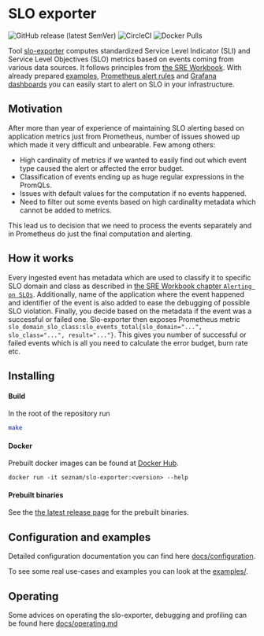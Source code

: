 # SLO exporter
![GitHub release (latest SemVer)](https://img.shields.io/github/v/release/seznam/slo-exporter) ![CircleCI](https://img.shields.io/circleci/build/github/seznam/slo-exporter/master) ![Docker Pulls](https://img.shields.io/docker/pulls/seznam/slo-exporter)

Tool [slo-exporter](https://github.com/seznam/slo-exporter/blob/master/README.md) computes standardized Service Level Indicator (SLI) and Service Level Objectives (SLO) metrics
based on events coming from various data sources. It follows principles from
[the SRE Workbook](https://landing.google.com/sre/workbook).
With already prepared [examples](examples),
[Prometheus alert rules](prometheus_rules/README.md)
and [Grafana dashboards](grafana_dashboards/README.md) you can easily
start to alert on SLO in your infrastructure.

## Motivation
After more than year of experience of maintaining SLO alerting based on application metrics
just from Prometheus, number of issues showed up which made it very difficult and unbearable.
Few among others:
 - High cardinality of metrics if we wanted to easily find out which event type caused the alert or affected the error budget.
 - Classification of events ending up as huge regular expressions in the PromQLs.
 - Issues with default values for the computation if no events happened.
 - Need to filter out some events based on high cardinality metadata which cannot be added to metrics.

 This lead us to decision that we need to process the events separately and in
 Prometheus do just the final computation and alerting.

## How it works
Every ingested event has metadata which are used to classify it to specific SLO domain and class
as described in [the SRE Workbook chapter `Alerting on SLOs`](https://landing.google.com/sre/workbook/chapters/alerting-on-slos/).
Additionally, name of the application where the event happened and identifier of the event is also added to ease the debugging of possible SLO violation.
Finally, you decide based on the metadata if the event was a successful or failed one.
Slo-exporter then exposes Prometheus metric `slo_domain_slo_class:slo_events_total{slo_domain="...", slo_class="...", result="..."}`.
This gives you number of successful or failed events which is all you need to calculate the error budget, burn rate etc.

## Installing
#### Build
In the root of the repository run
```bash
make
```

#### Docker
Prebuilt docker images can be found at [Docker Hub](https://hub.docker.com/repository/docker/seznam/slo-exporter).
```
docker run -it seznam/slo-exporter:<version> --help
```


#### Prebuilt binaries
See the [the latest release page](https://github.com/seznam/slo-exporter/releases) for the prebuilt binaries.


## Configuration and examples
Detailed configuration documentation you can find here [docs/configuration](docs/configuration.md).

To see some real use-cases and examples you can look at the [examples/](examples).

## Operating
Some advices on operating the slo-exporter, debugging and profiling can be found here [docs/operating.md](docs/operating.md)
